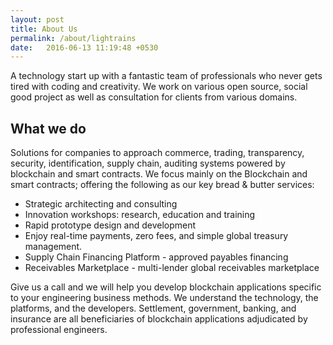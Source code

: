 ```yaml
---
layout: post
title: About Us
permalink: /about/lightrains
date:   2016-06-13 11:19:48 +0530
---
```


A technology start up with a fantastic team of professionals who never gets tired with coding and creativity. We work on various open source, social good project as well as consultation for clients from various domains.

## What we do
Solutions for companies to approach commerce, trading, transparency, security, identification, supply chain, auditing systems powered by blockchain and smart contracts. We focus mainly on the Blockchain and smart contracts; offering the following as our key bread & butter services:

* Strategic architecting and consulting
* Innovation workshops: research, education and training
* Rapid prototype design and development
* Enjoy real-time payments, zero fees, and simple global treasury management.
* Supply Chain Financing Platform - approved payables financing
* Receivables Marketplace - multi-lender global receivables marketplace


Give us a call and we will help you develop blockchain applications specific to your engineering business methods.  We understand the technology, the platforms, and the developers. Settlement, government, banking, and insurance are all beneficiaries of blockchain applications adjudicated by professional engineers.
